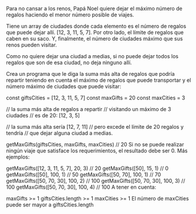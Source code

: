 Para no cansar a los renos, Papá Noel quiere dejar el máximo número de regalos haciendo el menor número posible de viajes.

Tiene un array de ciudades donde cada elemento es el número de regalos que puede dejar allí. [12, 3, 11, 5, 7]. Por otro lado, el límite de regalos que caben en su saco. Y,
finalmente, el número de ciudades máximo que sus renos pueden visitar.

Como no quiere dejar una ciudad a medias, si no puede dejar todos los regalos que son de esa ciudad, no deja ninguno allí.

Crea un programa que le diga la suma más alta de regalos que podría repartir teniendo en cuenta el máximo de regalos que puede transportar y el número máximo de ciudades que puede
visitar:

const giftsCities = [12, 3, 11, 5, 7] const maxGifts = 20 const maxCities = 3

// la suma más alta de regalos a repartir // visitando un máximo de 3 ciudades // es de 20: [12, 3, 5]

// la suma más alta sería [12, 7, 11] // pero excede el límite de 20 regalos y tendría // que dejar alguna ciudad a medias.

getMaxGifts(giftsCities, maxGifts, maxCities) // 20 Si no se puede realizar ningún viaje que satisface los requerimientos, el resultado debe ser 0. Más ejemplos:

getMaxGifts([12, 3, 11, 5, 7], 20, 3) // 20 getMaxGifts([50], 15, 1) // 0 getMaxGifts([50], 100, 1) // 50 getMaxGifts([50, 70], 100, 1) // 70 getMaxGifts([50, 70, 30], 100, 2) //
100 getMaxGifts([50, 70, 30], 100, 3) // 100 getMaxGifts([50, 70, 30], 100, 4) // 100 A tener en cuenta:

maxGifts >= 1 giftsCities.length >= 1 maxCities >= 1 El número de maxCities puede ser mayor a giftsCities.length
